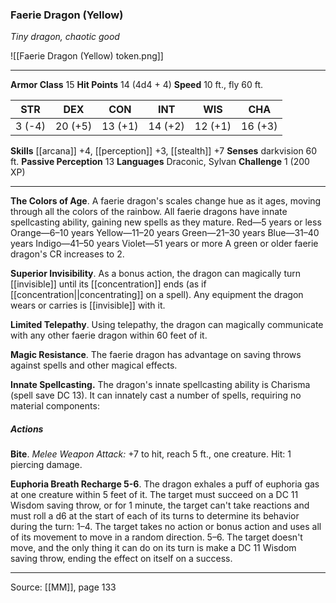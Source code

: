 ### Faerie Dragon (Yellow)
_Tiny dragon, chaotic good_

![[Faerie Dragon (Yellow) token.png]]




---

**Armor Class** 15
**Hit Points** 14 (4d4 + 4)
**Speed** 10 ft., fly 60 ft.

| STR     | DEX     | CON     | INT     | WIS     | CHA     |
|---------|---------|---------|---------|---------|---------|
| 3 (-4) | 20 (+5) | 13 (+1) | 14 (+2) | 12 (+1) | 16 (+3) |

**Skills** [[arcana]] +4, [[perception]] +3, [[stealth]] +7
**Senses** darkvision 60 ft.
**Passive Perception** 13
**Languages** Draconic, Sylvan
**Challenge** 1 (200 XP)

---

**The Colors of Age**. A faerie dragon's scales change hue as it ages, moving through all the colors of the rainbow. All faerie dragons have innate spellcasting ability, gaining new spells as they mature. Red—5 years or less Orange—6–10 years Yellow—11–20 years Green—21–30 years Blue—31–40 years Indigo—41–50 years Violet—51 years or more A green or older faerie dragon's CR increases to 2.

**Superior Invisibility**. As a bonus action, the dragon can magically turn [[invisible]] until its [[concentration]] ends (as if [[concentration||concentrating]] on a spell). Any equipment the dragon wears or carries is [[invisible]] with it.

**Limited Telepathy**. Using telepathy, the dragon can magically communicate with any other faerie dragon within 60 feet of it.

**Magic Resistance**. The faerie dragon has advantage on saving throws against spells and other magical effects.

**Innate Spellcasting.** The dragon's innate spellcasting ability is Charisma (spell save DC 13). It can innately cast a number of spells, requiring no material components:

##### Actions
**Bite**. _Melee Weapon Attack:_ +7 to hit, reach 5 ft., one creature. Hit: 1 piercing damage.

**Euphoria Breath Recharge 5-6**. The dragon exhales a puff of euphoria gas at one creature within 5 feet of it. The target must succeed on a DC 11 Wisdom saving throw, or for 1 minute, the target can't take reactions and must roll a d6 at the start of each of its turns to determine its behavior during the turn: 1–4. The target takes no action or bonus action and uses all of its movement to move in a random direction. 5–6. The target doesn't move, and the only thing it can do on its turn is make a DC 11 Wisdom saving throw, ending the effect on itself on a success.


---

Source: [[MM]], page 133